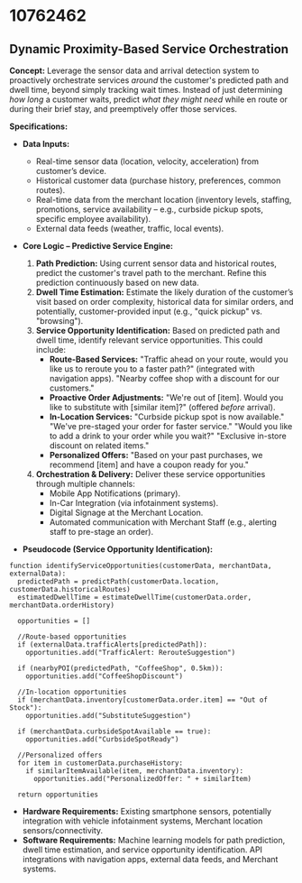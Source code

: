 # 10762462

## Dynamic Proximity-Based Service Orchestration

**Concept:** Leverage the sensor data and arrival detection system to proactively orchestrate services *around* the customer's predicted path and dwell time, beyond simply tracking wait times. Instead of just determining *how long* a customer waits, predict *what they might need* while en route or during their brief stay, and preemptively offer those services.

**Specifications:**

*   **Data Inputs:**
    *   Real-time sensor data (location, velocity, acceleration) from customer’s device.
    *   Historical customer data (purchase history, preferences, common routes).
    *   Real-time data from the merchant location (inventory levels, staffing, promotions, service availability – e.g., curbside pickup spots, specific employee availability).
    *   External data feeds (weather, traffic, local events).

*   **Core Logic – Predictive Service Engine:**
    1.  **Path Prediction:** Using current sensor data and historical routes, predict the customer's travel path to the merchant.  Refine this prediction continuously based on new data.
    2.  **Dwell Time Estimation:**  Estimate the likely duration of the customer’s visit based on order complexity, historical data for similar orders, and potentially, customer-provided input (e.g., "quick pickup" vs. "browsing").
    3.  **Service Opportunity Identification:** Based on predicted path and dwell time, identify relevant service opportunities. This could include:
        *   **Route-Based Services:**  "Traffic ahead on your route, would you like us to reroute you to a faster path?" (integrated with navigation apps). "Nearby coffee shop with a discount for our customers."
        *   **Proactive Order Adjustments:** "We're out of [item]. Would you like to substitute with [similar item]?" (offered *before* arrival).
        *   **In-Location Services:** "Curbside pickup spot is now available." "We've pre-staged your order for faster service." "Would you like to add a drink to your order while you wait?" "Exclusive in-store discount on related items."
        *   **Personalized Offers:** "Based on your past purchases, we recommend [item] and have a coupon ready for you."
    4.  **Orchestration & Delivery:**  Deliver these service opportunities through multiple channels:
        *   Mobile App Notifications (primary).
        *   In-Car Integration (via infotainment systems).
        *   Digital Signage at the Merchant Location.
        *   Automated communication with Merchant Staff (e.g., alerting staff to pre-stage an order).

*   **Pseudocode (Service Opportunity Identification):**

```
function identifyServiceOpportunities(customerData, merchantData, externalData):
  predictedPath = predictPath(customerData.location, customerData.historicalRoutes)
  estimatedDwellTime = estimateDwellTime(customerData.order, merchantData.orderHistory)

  opportunities = []

  //Route-based opportunities
  if (externalData.trafficAlerts[predictedPath]):
    opportunities.add("TrafficAlert: RerouteSuggestion")

  if (nearbyPOI(predictedPath, "CoffeeShop", 0.5km)):
    opportunities.add("CoffeeShopDiscount")

  //In-location opportunities
  if (merchantData.inventory[customerData.order.item] == "Out of Stock"):
    opportunities.add("SubstituteSuggestion")

  if (merchantData.curbsideSpotAvailable == true):
    opportunities.add("CurbsideSpotReady")

  //Personalized offers
  for item in customerData.purchaseHistory:
    if similarItemAvailable(item, merchantData.inventory):
      opportunities.add("PersonalizedOffer: " + similarItem)

  return opportunities
```

*   **Hardware Requirements:** Existing smartphone sensors, potentially integration with vehicle infotainment systems, Merchant location sensors/connectivity.
*   **Software Requirements:** Machine learning models for path prediction, dwell time estimation, and service opportunity identification.  API integrations with navigation apps, external data feeds, and Merchant systems.